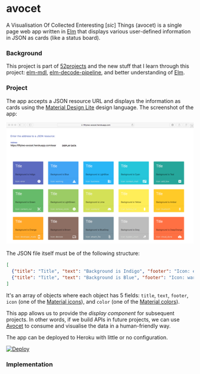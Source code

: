 # avocet

A Visualisation Of Collected Enteresting [*sic*] Things (avocet) is a single page web app written in [Elm](http://elm-lang.org) that displays various user-defined information in JSON as cards (like a status board).

### Background

This project is part of [52projects](https://donny.github.io/52projects/) and the new stuff that I learn through this project: [elm-mdl](https://debois.github.io/elm-mdl/),
[elm-decode-pipeline](https://github.com/NoRedInk/elm-decode-pipeline), and better understanding of [Elm](http://elm-lang.org).

### Project

The app accepts a JSON resource URL and displays the information as cards using the [Material Design Lite](https://getmdl.io) design language. The screenshot of the app:

![Screenshot](https://raw.githubusercontent.com/donny/avocet/master/screenshot.png)

The JSON file itself must be of the following structure:

```json
[
  {"title": "Title", "text": "Background is Indigo", "footer": "Icon: error", "icon": "error", "color": "Indigo" },
  {"title": "Title", "text": "Background is Blue", "footer": "Icon: warning", "icon": "warning", "color": "Blue" }
]
```

It's an array of objects where each object has 5 fields: `title`, `text`, `footer`, `icon` (one of the [Material icons](https://material.io/icons/)), and `color` (one of the [Material colors](https://material.io/guidelines/style/color.html)).

This app allows us to provide the *display component* for subsequent projects. In other words, if we build APIs in future projects, we can use [Avocet](https://github.com/donny/avocet) to consume and visualise the data in a human-friendly way.

The app can be deployed to Heroku with little or no configuration.

[![Deploy](https://www.herokucdn.com/deploy/button.svg)](https://heroku.com/deploy)

### Implementation
